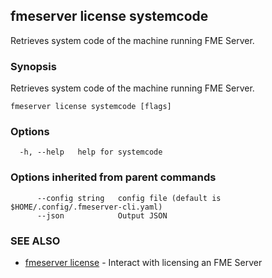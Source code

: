 ## fmeserver license systemcode

Retrieves system code of the machine running FME Server.

### Synopsis

Retrieves system code of the machine running FME Server.

```
fmeserver license systemcode [flags]
```

### Options

```
  -h, --help   help for systemcode
```

### Options inherited from parent commands

```
      --config string   config file (default is $HOME/.config/.fmeserver-cli.yaml)
      --json            Output JSON
```

### SEE ALSO

* [fmeserver license](fmeserver_license.md)	 - Interact with licensing an FME Server

